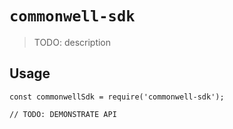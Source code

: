 # `commonwell-sdk`

> TODO: description

## Usage

```
const commonwellSdk = require('commonwell-sdk');

// TODO: DEMONSTRATE API
```
